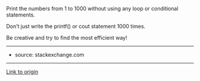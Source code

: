 Print the numbers from 1 to 1000 without using any loop or conditional statements. 

Don’t just write the printf() or cout statement 1000 times.

Be creative and try to find the most efficient way!


_________________________

* source: stackexchange.com

---

[Link to origin](https://www.reddit.com/r/dailyprogrammer/schtf)